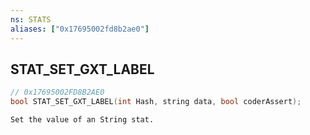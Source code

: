 ```yaml
---
ns: STATS
aliases: ["0x17695002fd8b2ae0"]
---
```

## STAT_SET_GXT_LABEL

```c
// 0x17695002FD8B2AE0
bool STAT_SET_GXT_LABEL(int Hash, string data, bool coderAssert);
```

```
Set the value of an String stat.
```
